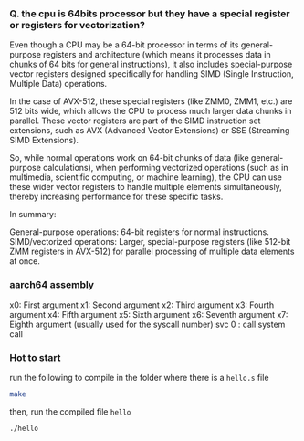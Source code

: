 ### Q. the cpu is 64bits processor but they have a special register or registers for vectorization?

Even though a CPU may be a 64-bit processor in terms of its general-purpose registers and architecture (which means it processes data in chunks of 64 bits for general instructions), it also includes special-purpose vector registers designed specifically for handling SIMD (Single Instruction, Multiple Data) operations.

In the case of AVX-512, these special registers (like ZMM0, ZMM1, etc.) are 512 bits wide, which allows the CPU to process much larger data chunks in parallel. These vector registers are part of the SIMD instruction set extensions, such as AVX (Advanced Vector Extensions) or SSE (Streaming SIMD Extensions).

So, while normal operations work on 64-bit chunks of data (like general-purpose calculations), when performing vectorized operations (such as in multimedia, scientific computing, or machine learning), the CPU can use these wider vector registers to handle multiple elements simultaneously, thereby increasing performance for these specific tasks.

In summary:

General-purpose operations: 64-bit registers for normal instructions.
SIMD/vectorized operations: Larger, special-purpose registers (like 512-bit ZMM registers in AVX-512) for parallel processing of multiple data elements at once.


### aarch64 assembly

x0: First argument
x1: Second argument
x2: Third argument
x3: Fourth argument
x4: Fifth argument
x5: Sixth argument
x6: Seventh argument
x7: Eighth argument (usually used for the syscall number)
svc 0 : call system call

### Hot to start
run the following to compile in the folder where there is a `hello.s` file

```bash
make
```

then, run the compiled file `hello`
```bash
./hello
```